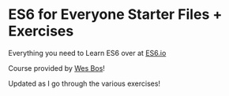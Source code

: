 # ES6 for Everyone Starter Files + Exercises

Everything you need to Learn ES6 over at [ES6.io](https://ES6.io)

Course provided by [Wes Bos](https://twitter.com/wesbos)!

Updated as I go through the various exercises!
